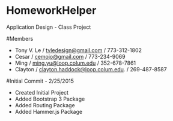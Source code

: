 # HomeworkHelper
Application Design - Class Project

#Members
- Tony V. Le / tvledesign@gmail.com / 773-312-1802
- Cesar / cemojo@gmail.com / 773-234-9069
- Ming / ming.yu@loop.colum.edu / 352-678-7861
- Clayton / clayton.haddock@loop.colum.edu. / 269-487-8587

#Initial Commit - 2/25/2015
- Created Initial Project
- Added Bootstrap 3 Package
- Added Routing Package
- Added Hammer.js Package
